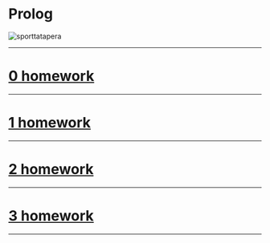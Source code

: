 # Prolog

![sporttatapera](https://github.com/bd986650/23217_belovdanil/assets/96487423/fe01731b-bee5-47c5-9092-9fccb60758e4)

---
# [0 homework](https://github.com/bd986650/Introduction_to_AI/blob/main/hw1.pl)
---
# [1 homework](https://github.com/bd986650/Introduction_to_AI/blob/main/hw2.pl)
---
# [2 homework](https://github.com/bd986650/Introduction_to_AI/blob/main/hw3.pl)
---
# [3 homework](https://github.com/bd986650/Introduction_to_AI/blob/main/hw4.pl)
---
